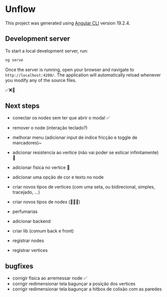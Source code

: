 # Unflow

This project was generated using [Angular CLI](https://github.com/angular/angular-cli) version 19.2.4.

## Development server

To start a local development server, run:

```bash
ng serve
```

Once the server is running, open your browser and navigate to `http://localhost:4200/`. The application will automatically reload whenever you modify any of the source files.

✅❌🔽

## Next steps

- conectar os nodes sem ter que abrir o modal ✅
- remover o node (interação teclado?) 
- melhorar menu (adicionar input de indice fricção e toggle de marcadores)~
- adicionar resistencia ao vertice (não vai poder se esticar infinitamente) 🔽 
- adicionar fisica no vertice 🔽
- adicionar uma opção de cor e texto no node
- criar novos tipos de vertices (com uma seta, ou bidirecional, simples, tracejado, ...)
- criar novos tipos de nodes (🤷🏻‍♂️)
- perfumarias

- adicionar backend
- criar lib (comum back e front)
- registrar nodes
- registrar vertices



## bugfixes

- corrigir fisica ao arremessar node ✅
- corrigir redimensionar tela bagunçar a posição dos vertices
- corrigir redimensionar tela bagunçar a hitbox de colisão com as paredes